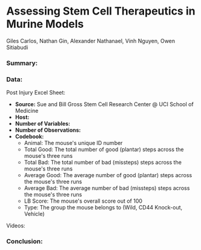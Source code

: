 # Assessing Stem Cell Therapeutics in Murine Models 

Giles Carlos,  Nathan Gin, Alexander Nathanael, Vinh Nguyen, Owen Sitiabudi

### Summary:

### Data: 

Post Injury Excel Sheet: 

- **Source:** Sue and Bill Gross Stem Cell Research Center @ UCI School of Medicine
- **Host:**
- **Number of Variables:**
- **Number of Observations:**
- **Codebook:**
  - Animal: The mouse's unique ID number
  - Total Good: The total number of good (plantar) steps across the mouse's three runs
  - Total Bad: The total number of bad (missteps) steps across the mouse's three runs
  - Average Good: The average number of good (plantar) steps across the mouse's three runs
  - Average Bad: The average number of bad (missteps) steps across the mouse's three runs
  - LB Score: The mouse's overall score out of 100
  - Type: The group the mouse belongs to (Wild, CD44 Knock-out, Vehicle)

Videos: 


### Conclusion:
